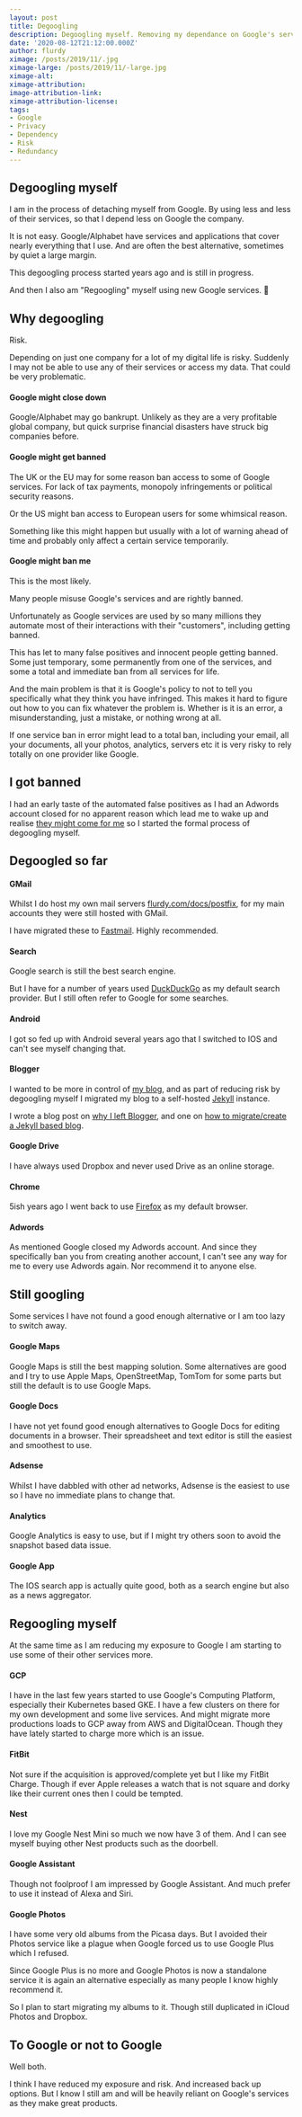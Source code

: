 ```yaml
---
layout: post
title: Degoogling
description: Degoogling myself. Removing my dependance on Google's services. And Regoogling myself.
date: '2020-08-12T21:12:00.000Z'
author: flurdy
ximage: /posts/2019/11/.jpg
ximage-large: /posts/2019/11/-large.jpg
ximage-alt:
ximage-attribution:
image-attribution-link:
ximage-attribution-license:
tags:
- Google
- Privacy
- Dependency
- Risk
- Redundancy
---
```


## Degoogling myself

I am in the process of detaching myself from Google. By using less and less of their services, so that I depend less on Google the company.

It is not easy. Google/Alphabet have services and applications that cover nearly everything that I use. And are often the best alternative, sometimes by quiet a large margin.

This degoogling process started years ago and is still in progress.

And then I also am "Regoogling" myself using new Google services. &#129318;


## Why degoogling

Risk.

Depending on just one company for a lot of my digital life is risky. Suddenly I may not be able to use any of their services or access my data. That could be very problematic.


#### Google might close down

Google/Alphabet may go bankrupt. Unlikely as they are a very profitable global company, but quick surprise financial disasters have struck big companies before.


#### Google might get banned

The UK or the EU may for some reason ban access to some of Google services. For lack of tax payments, monopoly infringements or political security reasons.

Or the US might ban access to European users for some whimsical reason.

Something like this might happen but usually with a lot of warning ahead of time and probably only affect a certain service temporarily.


#### Google might ban me

This is the most likely.

Many people misuse Google's services and are rightly banned.

Unfortunately as Google services are used by so many millions they automate most of their interactions with their "customers", including getting banned.

This has let to many false positives and innocent people getting banned. Some just temporary, some permanently from one of the services, and some a total and immediate ban from all services for life.

And the main problem is that it is Google's policy to not to tell you specifically what they think you have infringed. This makes it hard to figure out how to you can fix whatever the problem is. Whether is it is an error, a misunderstanding, just a mistake, or nothing wrong at all.

If one service ban in error might lead to a total ban, including your email, all your documents, all your photos, analytics, servers etc it is very risky to rely totally on one provider like Google.


## I got banned

I had an early taste of the automated false positives as I had an Adwords account closed for no apparent reason which lead me to wake up and realise [they might come for me](https://en.wikipedia.org/wiki/First_they_came_...) so I started the formal process of degoogling myself.



## Degoogled so far

#### GMail

Whilst I do host my own mail servers [flurdy.com/docs/postfix](https://flurdy.com/docs/postfix/), for my main accounts they were still hosted with GMail.

I have migrated these to [Fastmail](https://fastmail.com). Highly recommended.


#### Search

Google search is still the best search engine.

But I have for a number of years used [DuckDuckGo](https://duckduckgo.com) as my default search provider. But I still often refer to Google for some searches.


#### Android

I got so fed up with Android several years ago that I switched to IOS and can't see myself changing that.


#### Blogger

I wanted to be more in control of [my blog](https://blog.flurdy.com), and as part of reducing risk by degoogling myself I migrated my blog to a self-hosted [Jekyll](https://jekyllrb.com/) instance.

I wrote a blog post on [why I left Blogger](https://blog.flurdy.com/2019/02/migrating-blog-away-from-blogger.html),
and one on [how to migrate/create a Jekyll based blog](https://blog.flurdy.com/2019/02/migrate-blog-to-jekyll.html).


#### Google Drive

I have always used Dropbox and never used Drive as an online storage.


#### Chrome

5ish years ago I went back to use [Firefox](https://www.mozilla.org/en-GB/firefox/new/) as my default browser.

#### Adwords

As mentioned Google closed my Adwords account. And since they specifically ban you from creating another account, I can't see any way for me to every use Adwords again. Nor recommend it to anyone else.


## Still googling

Some services I have not found a good enough alternative or I am too lazy to switch away.


#### Google Maps

Google Maps is still the best mapping solution. Some alternatives are good and I try to use Apple Maps, OpenStreetMap, TomTom for some parts but still the default is to use Google Maps.


#### Google Docs

I have not yet found good enough alternatives to Google Docs for editing documents in a browser. Their spreadsheet and text editor is still the easiest and smoothest to use.


#### Adsense

Whilst I have dabbled with other ad networks, Adsense is the easiest to use so I have no immediate plans to change that.


#### Analytics

Google Analytics is easy to use, but if I might try others soon to avoid the snapshot based data issue.


#### Google App

The IOS search app is actually quite good, both as a search engine but also as a news aggregator.


## Regoogling myself

At the same time as I am reducing my exposure to Google I am starting to use some of their other services more.


#### GCP

I have in the last few years started to use Google's Computing Platform, especially their Kubernetes based GKE. I have a few clusters on there for my own development and some live services. And might migrate more productions loads to GCP away from AWS and DigitalOcean. Though they have lately started to charge more which is an issue.


#### FitBit

Not sure if the acquisition is approved/complete yet but I like my FitBit Charge. Though if ever Apple releases a watch that is not square and dorky like their current ones then I could be tempted.


#### Nest

I love my Google Nest Mini so much we now have 3 of them. And I can see myself buying other Nest products such as the doorbell.


#### Google Assistant

Though not foolproof I am impressed by Google Assistant. And much prefer to use it instead of Alexa and Siri.


#### Google Photos

I have some very old albums from the Picasa days. But I avoided their Photos service like a plague when Google forced us to use Google Plus which I refused.

Since Google Plus is no more and Google Photos is now a standalone service  it is again an alternative especially as many people I know highly recommend it.

So I plan to start migrating my albums to it. Though still duplicated in iCloud Photos and Dropbox.


## To Google or not to Google

Well both.

I think I have reduced my exposure and risk. And increased back up options. But I know I still am and will be heavily reliant on Google's services as they make great products.

